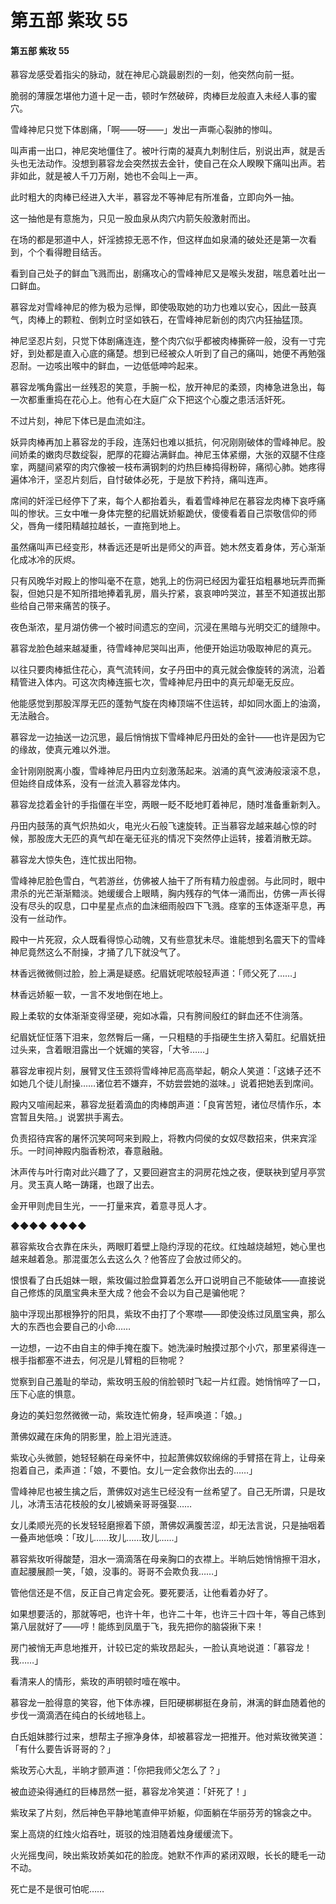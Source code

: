 # 第五部 紫玫 55

#### 第五部 紫玫 55

慕容龙感受着指尖的脉动，就在神尼心跳最剧烈的一刻，他突然向前一挺。

脆弱的薄膜怎堪他力道十足一击，顿时乍然破碎，肉棒巨龙般直入未经人事的蜜穴。

雪峰神尼只觉下体剧痛，「啊——呀——」发出一声嘶心裂肺的惨叫。

叫声甫一出口，神尼突地僵住了。被叶行南的凝真九刺制住后，别说出声，就是舌头也无法动作。没想到慕容龙会突然拔去金针，使自己在众人睽睽下痛叫出声。若非如此，就是被人千刀万剐，她也不会叫上一声。

此时粗大的肉棒已经进入大半，慕容龙不等神尼有所准备，立即向外一抽。

这一抽他是有意施为，只见一股血泉从肉穴内箭矢般激射而出。

在场的都是邪道中人，奸淫掳掠无恶不作，但这样血如泉涌的破处还是第一次看到，个个看得瞪目结舌。

看到自己处子的鲜血飞溅而出，剧痛攻心的雪峰神尼又是喉头发甜，喘息着吐出一口鲜血。

慕容龙对雪峰神尼的修为极为忌惮，即使吸取她的功力也难以安心，因此一鼓真气，肉棒上的颗粒、倒刺立时坚如铁石，在雪峰神尼新创的肉穴内狂抽猛顶。

神尼坚忍片刻，只觉下体剧痛连连，整个肉穴似乎都被肉棒撕碎一般，没有一寸完好，到处都是直入心底的痛楚。想到已经被众人听到了自己的痛叫，她便不再勉强忍耐。一边咳出喉中的鲜血，一边低低呻吟起来。

慕容龙嘴角露出一丝残忍的笑意，手腕一松，放开神尼的柔颈，肉棒急进急出，每一次都重重捣在花心上。他有心在大庭广众下把这个心腹之患活活奸死。

不过片刻，神尼下体已是血流如注。

妖异肉棒再加上慕容龙的手段，连荡妇也难以抵抗，何况刚刚破体的雪峰神尼。股间娇柔的嫩肉尽数绽裂，肥厚的花瓣沾满鲜血。神尼玉体紧绷，大张的双腿不住痉挛，两腿间紧窄的肉穴像被一枝布满钢刺的灼热巨棒捣得粉碎，痛彻心肺。她疼得遍体冷汗，坚忍片刻后，自忖破体必死，于是放下矜持，痛叫连声。

席间的奸淫已经停下了来，每个人都抬着头，看着雪峰神尼在慕容龙肉棒下哀呼痛叫的惨状。三女中唯一身体完整的纪眉妩娇躯跪伏，傻傻看着自己崇敬信仰的师父，唇角一缕阳精越拉越长，一直拖到地上。

虽然痛叫声已经变形，林香远还是听出是师父的声音。她木然支着身体，芳心渐渐化成冰冷的灰烬。

只有风晚华对殿上的惨叫毫不在意，她乳上的伤洞已经因为霍狂焰粗暴地玩弄而撕裂，但她只是不知所措地捧着乳房，眉头拧紧，哀哀呻吟哭泣，甚至不知道拔出那些给自己带来痛苦的筷子。

夜色渐浓，星月湖仿佛一个被时间遗忘的空间，沉浸在黑暗与光明交汇的缝隙中。

慕容龙脸色越来越凝重，待雪峰神尼哭叫出声，他便开始运功吸取神尼的真元。

以往只要肉棒抵住花心，真气流转间，女子丹田中的真元就会像旋转的涡流，沿着精管进入体内。可这次肉棒连振七次，雪峰神尼丹田中的真元却毫无反应。

他能感觉到那股浑厚无匹的蓬勃气旋在肉棒顶端不住运转，却如同水面上的油滴，无法融合。

慕容龙一边抽送一边沉思，最后悄悄拔下雪峰神尼丹田处的金针——也许是因为它的缘故，使真元难以外泄。

金针刚刚脱离小腹，雪峰神尼丹田内立刻激荡起来。汹涌的真气波涛般滚滚不息，但始终自成体系，没有一丝流入慕容龙体内。

慕容龙捻着金针的手指僵在半空，两眼一眨不眨地盯着神尼，随时准备重新刺入。

丹田内鼓荡的真气炽热如火，电光火石般飞速旋转。正当慕容龙越来越心惊的时候，那股庞大无匹的真气却在毫无征兆的情况下突然停止运转，接着消散无踪。

慕容龙大惊失色，连忙拔出阳物。

雪峰神尼脸色雪白，气若游丝，仿佛被人抽干了所有精力般虚弱。与此同时，眼中肃杀的光芒渐渐黯淡。她缓缓合上眼睛，胸内残存的气体一涌而出，仿佛一声长得没有尽头的叹息，口中星星点点的血沫细雨般四下飞溅。痉挛的玉体逐渐平息，再没有一丝动作。

殿中一片死寂，众人既看得惊心动魄，又有些意犹未尽。谁能想到名震天下的雪峰神尼竟然这么不耐操，才捅了几下就没气了。

林香远微微侧过脸，脸上满是疑惑。纪眉妩呢哝般轻声道：「师父死了……」

林香远娇躯一软，一言不发地倒在地上。

殿上柔软的女体渐渐变得坚硬，宛如冰霜，只有胯间殷红的鲜血还不住淌落。

纪眉妩怔怔落下泪来，忽然臀后一痛，一只粗糙的手指硬生生挤入菊肛。纪眉妩扭过头来，含着眼泪露出一个妩媚的笑容，「大爷……」

慕容龙审视片刻，展臂叉住玉颈将雪峰神尼高高举起，朝众人笑道：「这婊子还不如她几个徒儿耐操……诸位若不嫌弃，不妨尝尝她的滋味。」说着把她丢到席间。

殿内又喧闹起来，慕容龙挺着滴血的肉棒朗声道：「良宵苦短，诸位尽情作乐，本宫暂且失陪。」说罢拱手离去。

负责招待宾客的屠怀沉笑呵呵来到殿上，将教内伺侯的女奴尽数招来，供来宾淫乐。一时间神殿内脂香粉浓，春意融融。

沐声传与叶行南对此兴趣了了，又要回避宫主的洞房花烛之夜，便联袂到望月亭赏月。灵玉真人略一踌躇，也跟了出去。

金开甲则虎目生光，一一打量来宾，着意寻觅人才。

◆◆◆◆ ◆◆◆◆

慕容紫玫合衣靠在床头，两眼盯着壁上隐约浮现的花纹。红烛越烧越短，她心里也越来越着急。那混蛋怎么去这么久？他答应了会放过师父的。

恨恨看了白氏姐妹一眼，紫玫偏过脸盘算着怎么开口说明自己不能破体——直接说自己修炼的凤凰宝典未至大成？他会不会以为自己是骗他呢？

脑中浮现出那根狰狞的阳具，紫玫不由打了个寒噤——即使没练过凤凰宝典，那么大的东西也会要自己的小命……

一边想，一边不由自主的伸手掩在腹下。她洗澡时触摸过那个小穴，那里紧得连一根手指都塞不进去，何况是儿臂粗的巨物呢？

觉察到自己羞耻的举动，紫玫明玉般的俏脸顿时飞起一片红霞。她悄悄啐了一口，压下心底的惧意。

身边的美妇忽然微微一动，紫玫连忙俯身，轻声唤道：「娘。」

萧佛奴藏在床角的阴影里，脸上泪光涟涟。

紫玫心头微颤，她轻轻躺在母亲怀中，拉起萧佛奴软绵绵的手臂搭在背上，让母亲抱着自己，柔声道：「娘，不要怕。女儿一定会救你出去的……」

雪峰神尼也被生擒之后，萧佛奴对逃生已经没有一丝希望了。自己无所谓，只是玫儿，冰清玉洁花枝般的女儿被嫡亲哥哥强娶……

女儿柔顺光亮的长发轻轻磨擦着下颌，萧佛奴满腹苦涩，却无法言说，只是抽咽着一叠声地低唤：「玫儿……玫儿……玫儿……」

慕容紫玫听得酸楚，泪水一滴滴落在母亲胸口的衣襟上。半晌后她悄悄擦干泪水，直起腰展颜一笑，「娘，没事的。哥哥不会欺负我……」

管他信还是不信，反正自己肯定会死。要死要活，让他看着办好了。

如果想要活的，那就等吧，也许十年，也许二十年，也许三十四十年，等自己练到第八层就好了——哼！能练到凤凰于飞，我先把你的脑袋揪下来！

房门被悄无声息地推开，计较已定的紫玫昂起头，一脸认真地说道：「慕容龙！我……」

看清来人的情形，紫玫的声明顿时噎在喉中。

慕容龙一脸得意的笑容，他下体赤裸，巨阳硬梆梆挺在身前，淋漓的鲜血随着他的步伐一滴滴洒在纯白的长绒地毯上。

白氏姐妹膝行过来，想帮主子擦净身体，却被慕容龙一把推开。他对紫玫微笑道：「有什么要告诉哥哥的？」

紫玫芳心大乱，半晌才颤声道：「你把我师父怎么了？」

被血迹染得通红的巨棒昂然一挺，慕容龙冷笑道：「奸死了！」

紫玫呆了片刻，然后神色平静地笔直伸平娇躯，仰面躺在华丽芬芳的锦衾之中。

案上高烧的红烛火焰吞吐，斑驳的烛泪随着烛身缓缓流下。

火光摇曳间，映出紫玫娇美如花的脸庞。她默不作声的紧闭双眼，长长的睫毛一动不动。

死亡是不是很可怕呢……

